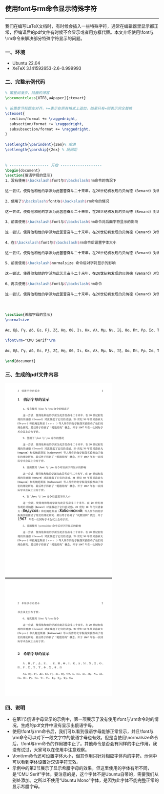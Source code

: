 ## 使用font与rm命令显示特殊字符

---

我们在编写LaTeX文档时，有时候会插入一些特殊字符，通常在编辑器里显示都正常，但编译后的pdf文件有时候不会显示或者用方框代替。本文介绍使用\font与\rm命令来解决部分特殊字符显示的问题。

### 一、环境
- Ubuntu 22.04
- XeTeX 3.141592653-2.6-0.999993

### 二、完整示例代码
```latex
% 繁星间漫步，陆巍的博客
\documentclass[UTF8,a4paper]{ctexart}

% 设置章节标题左对齐，+=表示在原有格式上追加，如果只有=则表示完全替换
\ctexset{
  section/format += \raggedright,
  subsection/format += \raggedright,
  subsubsection/format += \raggedright,
}

\setlength{\parindent}{2em}% 缩进
\setlength{\parskip}{2ex} % 段间距


% ------------------ 开始 -------------------
\begin{document}
\section{俄语字母的显示}
1、没有使用$\backslash$font与$\backslash$rm命令的情况下

这一尝试，使得他和他的学派为此苦苦奋斗二十来年，在20世纪初发现的贝纳德（Benard）对流激起了它们的灵感，20世纪50年代贝洛索夫（Beдycoв）和扎鲍廷斯基（Жaбoинcкий）等人所作的化学振荡实验推动了他们的理论研究，最后终于得到了“耗散结构”概念，并于1967年在一次国际学术会议上公布于世。

2、使用了$\backslash$font与$\backslash$rm命令的情况

这一尝试，使得他和他的学派为此苦苦奋斗二十来年，在20世纪初发现的贝纳德（Benard）对流激起了它们的灵感，20世纪50年代贝洛索夫（\font\rm="Ubuntu Mono"\rm Beдycoв）和扎鲍廷斯基（Жaбoинcкий）等人所作的化学振荡实验推动了他们的理论研究，最后终于得到了“耗散结构”概念，并于1967年在一次国际学术会议上公布于世。

3、前面使用$\backslash$font与$\backslash$rm命令对后面字符显示的影响

这一尝试，使得他和他的学派为此苦苦奋斗二十来年，在20世纪初发现的贝纳德（Benard）对流激起了它们的灵感，20世纪50年代贝洛索夫（Beдycoв）和扎鲍廷斯基（Жaбoинcкий）等人所作的化学振荡实验推动了他们的理论研究，最后终于得到了“耗散结构”概念，并于1967年在一次国际学术会议上公布于世。

4、在$\backslash$font与$\backslash$rm命令后设置字体大小

这一尝试，使得他和他的学派为此苦苦奋斗二十来年，在20世纪初发现的贝纳德（Benard）对流激起了它们的灵感，20世纪50年代贝洛索夫（\font\rm="Ubuntu Mono" at 18pt\rm Beдycoв）和扎鲍廷斯基（Жaбoинcкий）等人所作的化学振荡实验推动了他们的理论研究，最后终于得到了“耗散结构”概念，并于1967年在一次国际学术会议上公布于世。\normalsize

5、前面使用$\backslash$normalsize 命令后对字符显示的影响

这一尝试，使得他和他的学派为此苦苦奋斗二十来年，在20世纪初发现的贝纳德（Benard）对流激起了它们的灵感，20世纪50年代贝洛索夫（Beдycoв）和扎鲍廷斯基（Жaбoинcкий）等人所作的化学振荡实验推动了他们的理论研究，最后终于得到了“耗散结构”概念，并于1967年在一次国际学术会议上公布于世。

6、再次使用$\backslash$font与$\backslash$rm命令

这一尝试，使得他和他的学派为此苦苦奋斗二十来年，在20世纪初发现的贝纳德（Benard）对流激起了它们的灵感，20世纪50年代贝洛索夫（Beдycoв）和扎鲍廷斯基（\font\rm="Ubuntu Mono"\rm Жaбoинcкий）等人所作的化学振荡实验推动了他们的理论研究，最后终于得到了“耗散结构”概念，并于1967年在一次国际学术会议上公布于世。



\section{希腊字母的显示}
\normalsize

Αα、Ββ、Γγ、Δδ、Εε、Ϝϝ、Ζζ、Ηη、Θθ、Ιι、Κκ、Λλ、Μμ、Νν、Ξξ、Οο、Ππ、Ρρ、Σσ、Ττ、Υυ、Φφ、Χχ、Ψψ、Ωω

\font\rm="CMU Serif"\rm 

Αα、Ββ、Γγ、Δδ、Εε、Ϝϝ、Ζζ、Ηη、Θθ、Ιι、Κκ、Λλ、Μμ、Νν、Ξξ、Οο、Ππ、Ρρ、Σσ、Ττ、Υυ、Φφ、Χχ、Ψψ、Ωω

\end{document}
```

### 三、生成的pdf文件内容
![LaTeX中使用\font与\rm命令显示特殊字符示例](example.png)
### 四、说明
- 在第1节俄语字母显示的示例中，第一项展示了没有使用\font与\rm命令时的情况，生成的pdf文件中没有显示出俄语字母。
- 使用\font与\rm命令后，我们可以看到俄语字母能够正常显示，并且\font与\rm命令可以对下一段文字中的俄语字母也有效。但是当使用\normalsize命令后，\font与\rm命令的作用被中止了。其他命令是否会有同样的中止作用，我没有试过，大家可以在使用中注意观察。
- \font\rm命令还可设置字体大小，但其作用只针对相应字体内的字符。示例中可以看到字体设置对汉语字符无效。
- 示例中的第2节展示了显示希腊字母的效果，但这里使用的字体有所不同，是“CMU Serif”字体。要注意的是，这个字体不是Ubuntu自带的，需要我们从别处添加。之所以不使用“Ubuntu Mono”字体，是因为此字体不能完整正常的显示希腊字母。